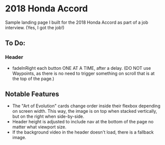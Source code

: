 # 2018 Honda Accord

Sample landing page I built for the 2018 Honda Accord as part of a job interview. (Yes, I got the job!)

## To Do:

### Header

- fadeInRight each button ONE AT A TIME, after a delay. (DO NOT use Waypoints, as there is no need to trigger something on scroll that is at the top of the page.)

## Notable Features

- The "Art of Evolution" cards change order inside their flexbox depending on screen width. This way, the image is on top when stacked vertically, but on the right when side-by-side.
- Header height is adjusted to include nav at the bottom of the page no matter what viewport size.
- If the background video in the header doesn't load, there is a fallback image.